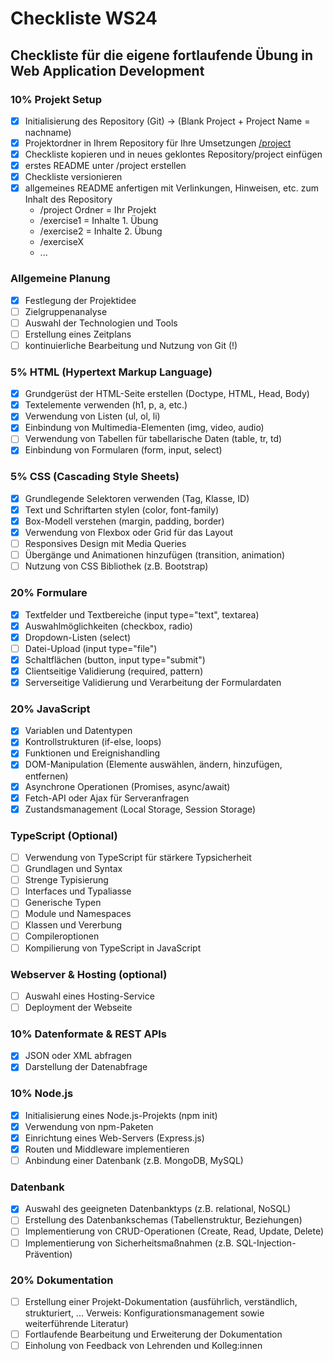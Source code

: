 # Checkliste WS24

## Checkliste für die eigene fortlaufende Übung in Web Application Development

### 10% Projekt Setup
- [x] Initialisierung des Repository (Git) -> (Blank Project + Project Name = nachname) 
- [x] Projektordner in Ihrem Repository für Ihre Umsetzungen [/project](/project)
- [x] Checkliste kopieren und in neues geklontes Repository/project einfügen
- [x] erstes README unter /project erstellen
- [x] Checkliste versionieren
- [x] allgemeines README anfertigen mit Verlinkungen, Hinweisen, etc. zum Inhalt des Repository
	- /project Ordner = Ihr Projekt
	- /exercise1 = Inhalte 1. Übung
	- /exercise2 = Inhalte 2. Übung
	- /exerciseX 
	- ... 

### Allgemeine Planung
- [x] Festlegung der Projektidee
- [ ] Zielgruppenanalyse
- [ ] Auswahl der Technologien und Tools
- [ ] Erstellung eines Zeitplans
- [ ] kontinuierliche Bearbeitung und Nutzung von Git (!)

### 5% HTML (Hypertext Markup Language)
- [x] Grundgerüst der HTML-Seite erstellen (Doctype, HTML, Head, Body)
- [x] Textelemente verwenden (h1, p, a, etc.)
- [x] Verwendung von Listen (ul, ol, li)
- [x] Einbindung von Multimedia-Elementen (img, video, audio)
- [ ] Verwendung von Tabellen für tabellarische Daten (table, tr, td)
- [x] Einbindung von Formularen (form, input, select)
  
### 5% CSS (Cascading Style Sheets)
- [x] Grundlegende Selektoren verwenden (Tag, Klasse, ID)
- [x] Text und Schriftarten stylen (color, font-family)
- [x] Box-Modell verstehen (margin, padding, border)
- [x] Verwendung von Flexbox oder Grid für das Layout
- [ ] Responsives Design mit Media Queries
- [ ] Übergänge und Animationen hinzufügen (transition, animation)
- [ ] Nutzung von CSS Bibliothek (z.B. Bootstrap)

### 20% Formulare
- [x] Textfelder und Textbereiche (input type="text", textarea)
- [x] Auswahlmöglichkeiten (checkbox, radio)
- [x] Dropdown-Listen (select)
- [ ] Datei-Upload (input type="file")
- [x] Schaltflächen (button, input type="submit")
- [x] Clientseitige Validierung (required, pattern)
- [x] Serverseitige Validierung und Verarbeitung der Formulardaten

### 20% JavaScript
- [x] Variablen und Datentypen
- [x] Kontrollstrukturen (if-else, loops)
- [x] Funktionen und Ereignishandling
- [x] DOM-Manipulation (Elemente auswählen, ändern, hinzufügen, entfernen)
- [x] Asynchrone Operationen (Promises, async/await)
- [x] Fetch-API oder Ajax für Serveranfragen
- [x] Zustandsmanagement (Local Storage, Session Storage)

### TypeScript (Optional)
- [ ] Verwendung von TypeScript für stärkere Typsicherheit
- [ ] Grundlagen und Syntax
- [ ] Strenge Typisierung
- [ ] Interfaces und Typaliasse
- [ ] Generische Typen
- [ ] Module und Namespaces
- [ ] Klassen und Vererbung
- [ ] Compileroptionen
- [ ] Kompilierung von TypeScript in JavaScript

### Webserver & Hosting (optional)
- [ ] Auswahl eines Hosting-Service
- [ ] Deployment der Webseite

### 10% Datenformate & REST APIs
- [x] JSON oder XML abfragen 
- [x] Darstellung der Datenabfrage

### 10% Node.js
- [x] Initialisierung eines Node.js-Projekts (npm init)
- [x] Verwendung von npm-Paketen
- [x] Einrichtung eines Web-Servers (Express.js)
- [x] Routen und Middleware implementieren
- [ ] Anbindung einer Datenbank (z.B. MongoDB, MySQL)

### Datenbank
- [x] Auswahl des geeigneten Datenbanktyps (z.B. relational, NoSQL)
- [ ] Erstellung des Datenbankschemas (Tabellenstruktur, Beziehungen)
- [ ] Implementierung von CRUD-Operationen (Create, Read, Update, Delete)
- [ ] Implementierung von Sicherheitsmaßnahmen (z.B. SQL-Injection-Prävention)

### 20% Dokumentation
- [ ] Erstellung einer Projekt-Dokumentation (ausführlich, verständlich, strukturiert, ... Verweis: Konfigurationsmanagement sowie weiterführende Literatur)
- [ ] Fortlaufende Bearbeitung und Erweiterung der Dokumentation
- [ ] Einholung von Feedback von Lehrenden und Kolleg:innen